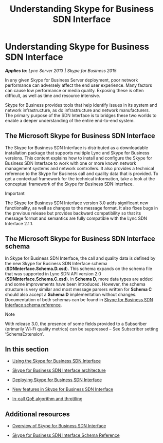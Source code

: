 ﻿---
title: Understanding Skype for Business SDN Interface
TOCTitle: Understanding Skype for Business SDN Interface
ms:assetid: 4c97bce1-4b8b-4c13-8ec6-99eed59d88fc
ms:mtpsurl: https://msdn.microsoft.com/en-us/library/Dn785193(v=office.16)
ms:contentKeyID: 65258654
ms.date: 02/27/2017
mtps_version: v=office.16
---

# Understanding Skype for Business SDN Interface


_**Applies to:** Lync Server 2013 | Skype for Business 2015_

In any given Skype for Business Server deployment, poor network performance can adversely affect the end user experience. Many factors can cause low performance or media quality. Exposing these is often difficult, as well as time and resource intensive.

Skype for Business provides tools that help identify issues in its system and network infrastructure, as do infrastructure and network manufacturers. The primary purpose of the SDN Interface is to bridges these two worlds to enable a deeper understanding of the entire end-to-end system.

## The Microsoft Skype for Business SDN Interface

The Skype for Business SDN Interface is distributed as a downloadable installation package that supports multiple Lync and Skype for Business versions. This content explains how to install and configure the Skype for Business SDN Interface to work with one or more known network management systems and network controllers. It also provides a technical reference to the Skype for Business call and quality data that is provided. To get a contextual framework for the technical information, take a look at the conceptual framework of the Skype for Business SDN Interface.


> [!IMPORTANT]
> <P>The Skype for Business SDN Interface version 3.0 adds significant new functionality, as well as changes to the message format. It also fixes bugs in the previous release but provides backward compatibility so that its message format and semantics are fully compatible with the Lync SDN Interface 2.1.1.</P>



## The Microsoft Skype for Business SDN Interface schema

In Skype for Business SDN Interface, the call and quality data is defined by the new Skype for Business SDN Interface schema (**SDNInterface.Schema.D.xsd**). This schema expands on the schema file that was supported in Lync SDN API version 2.0 (**SDNInterface.Schema.C.xsd**). In **Schema D**, more data types are added and some improvements have been introduced. However, the schema structure is very similar and most message parsers written for **Schema C** should also accept a **Schema D** implementation without changes. Documentation of both schemas can be found in [Skype for Business SDN Interface schema reference](https://msdn.microsoft.com/en-us/library/dn912673\(v=office.16\)).


> [!NOTE]
> <P>With release 3.0, the presence of some fields provided to a Subscriber (primarily Wi-Fi quality metrics) can be suppressed – See Subscriber setting ‘SchemaExtension’.</P>



## In this section

  - [Using the Skype for Business SDN Interface](using-the-skype-for-business-sdn-interface.md)

  - [Skype for Business SDN Interface architecture](skype-for-business-sdn-interface-architecture.md)

  - [Deploying Skype for Business SDN Interface](deploying-skype-for-business-sdn-interface.md)

  - [New features in Skype for Business SDN Interface](new-features-in-skype-for-business-sdn-interface.md)

  - [In-call QoE algorithm and throttling](in-call-qoe-algorithm-and-throttling.md)

## Additional resources

  - [Overview of Skype for Business SDN Interface](overview-of-skype-for-business-sdn-interface.md)

  - [Skype for Business SDN Interface Schema Reference](skype-for-business-sdn-interface-schema-reference.md)

